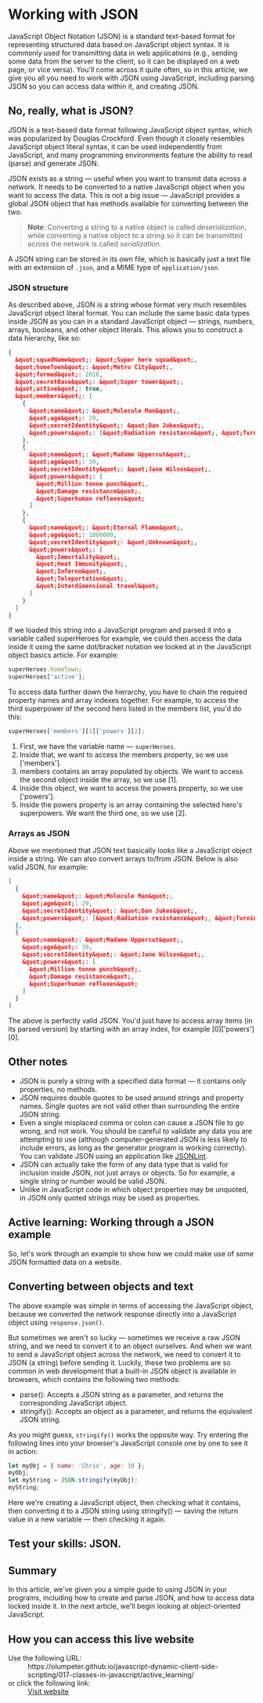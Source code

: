 # Working with JSON

JavaScript Object Notation (JSON) is a standard text-based format for 
representing structured data based on JavaScript object syntax. It is 
commonly used for transmitting data in web applications (e.g., sending some 
data from the server to the client, so it can be displayed on a web page, or 
vice versa). You'll come across it quite often, so in this article, we give 
you all you need to work with JSON using JavaScript, including parsing JSON 
so you can access data within it, and creating JSON.

## No, really, what is JSON?

JSON is a text-based data format following JavaScript object syntax, which 
was popularized by Douglas Crockford. Even though it closely resembles 
JavaScript object literal syntax, it can be used independently from JavaScript, 
and many programming environments feature the ability to read (parse) and 
generate JSON.

JSON exists as a string — useful when you want to transmit data across a 
network. It needs to be converted to a native JavaScript object when you 
want to access the data. This is not a big issue — JavaScript provides a 
global JSON object that has methods available for converting between the two.

>**Note**: Converting a string to a native object is called *deserialization*, 
while converting a native object to a string so it can be transmitted across 
the network is called *serialization*.

A JSON string can be stored in its own file, which is basically just a text 
file with an extension of `.json`, and a MIME type of `application/json`.

### JSON structure

As described above, JSON is a string whose format very much resembles 
JavaScript object literal format. You can include the same basic data types 
inside JSON as you can in a standard JavaScript object — strings, numbers, 
arrays, booleans, and other object literals. This allows you to construct a 
data hierarchy, like so:

```json
{
  &quot;squadName&quot;: &quot;Super hero squad&quot;,
  &quot;homeTown&quot;: &quot;Metro City&quot;,
  &quot;formed&quot;: 2016,
  &quot;secretBase&quot;: &quot;Super tower&quot;,
  &quot;active&quot;: true,
  &quot;members&quot;: [
    {
      &quot;name&quot;: &quot;Molecule Man&quot;,
      &quot;age&quot;: 29,
      &quot;secretIdentity&quot;: &quot;Dan Jukes&quot;,
      &quot;powers&quot;: [&quot;Radiation resistance&quot;, &quot;Turning tiny&quot;, &quot;Radiation blast&quot;]
    },
    {
      &quot;name&quot;: &quot;Madame Uppercut&quot;,
      &quot;age&quot;: 39,
      &quot;secretIdentity&quot;: &quot;Jane Wilson&quot;,
      &quot;powers&quot;: [
        &quot;Million tonne punch&quot;,
        &quot;Damage resistance&quot;,
        &quot;Superhuman reflexes&quot;
      ]
    },
    {
      &quot;name&quot;: &quot;Eternal Flame&quot;,
      &quot;age&quot;: 1000000,
      &quot;secretIdentity&quot;: &quot;Unknown&quot;,
      &quot;powers&quot;: [
        &quot;Immortality&quot;,
        &quot;Heat Immunity&quot;,
        &quot;Inferno&quot;,
        &quot;Teleportation&quot;,
        &quot;Interdimensional travel&quot;
      ]
    }
  ]
}
```

If we loaded this string into a JavaScript program and parsed it into a 
variable called superHeroes for example, we could then access the data 
inside it using the same dot/bracket notation we looked at in the JavaScript 
object basics article. For example:

```js
superHeroes.homeTown;
superHeroes['active'];
```

To access data further down the hierarchy, you have to chain the required 
property names and array indexes together. For example, to access the third 
superpower of the second hero listed in the members list, you'd do this:

```js
superHeroes['members'][1]['powers'][2];
```

1. First, we have the variable name — `superHeroes`.
1. Inside that, we want to access the members property, so we use ['members'].
1. members contains an array populated by objects. We want to access the 
second object inside the array, so we use [1].
1. Inside this object, we want to access the powers property, so we use ['powers'].
1. Inside the powers property is an array containing the selected hero's superpowers. 
We want the third one, so we use [2].

### Arrays as JSON

Above we mentioned that JSON text basically looks like a JavaScript object 
inside a string. We can also convert arrays to/from JSON. Below is also valid 
JSON, for example:

```json
[
  {
    &quot;name&quot;: &quot;Molecule Man&quot;,
    &quot;age&quot;: 29,
    &quot;secretIdentity&quot;: &quot;Dan Jukes&quot;,
    &quot;powers&quot;: [&quot;Radiation resistance&quot;, &quot;Turning tiny&quot;, &quot;Radiation blast&quot;]
  },
  {
    &quot;name&quot;: &quot;Madame Uppercut&quot;,
    &quot;age&quot;: 39,
    &quot;secretIdentity&quot;: &quot;Jane Wilson&quot;,
    &quot;powers&quot;: [
      &quot;Million tonne punch&quot;,
      &quot;Damage resistance&quot;,
      &quot;Superhuman reflexes&quot;
    ]
  }
]  
```

The above is perfectly valid JSON. You'd just have to access array items 
(in its parsed version) by starting with an array index, for example [0]['powers'][0].

## Other notes

- JSON is purely a string with a specified data format — it contains only 
properties, no methods.
- JSON requires double quotes to be used around strings and property names. 
Single quotes are not valid other than surrounding the entire JSON string.
- Even a single misplaced comma or colon can cause a JSON file to go wrong, 
and not work. You should be careful to validate any data you are attempting 
to use (although computer-generated JSON is less likely to include errors, 
as long as the generator program is working correctly). You can validate 
JSON using an application like [JSONLint](https://jsonlint.com/).
- JSON can actually take the form of any data type that is valid for 
inclusion inside JSON, not just arrays or objects. So for example, a single 
string or number would be valid JSON.
- Unlike in JavaScript code in which object properties may be unquoted, in 
JSON only quoted strings may be used as properties.

## Active learning: Working through a JSON example

So, let's work through an example to show how we could make use of some 
JSON formatted data on a website.

## Converting between objects and text

The above example was simple in terms of accessing the JavaScript object, 
because we converted the network response directly into a JavaScript object 
using `response.json()`.

But sometimes we aren't so lucky — sometimes we receive a raw JSON string, 
and we need to convert it to an object ourselves. And when we want to send a 
JavaScript object across the network, we need to convert it to JSON (a string) 
before sending it. Luckily, these two problems are so common in web 
development that a built-in JSON object is available in browsers, which 
contains the following two methods:

- parse(): Accepts a JSON string as a parameter, and returns the corresponding 
JavaScript object.
- stringify(): Accepts an object as a parameter, and returns the equivalent 
JSON string.

As you might guess, `stringify()` works the opposite way. Try entering the 
following lines into your browser's JavaScript console one by one to see it 
in action:

```js
let myObj = { name: 'Chris', age: 38 };
myObj;
let myString = JSON.stringify(myObj);
myString;
```

Here we're creating a JavaScript object, then checking what it contains, 
then converting it to a JSON string using stringify() — saving the return 
value in a new variable — then checking it again.

## Test your skills: JSON.

## Summary

In this article, we've given you a simple guide to using JSON in your 
programs, including how to create and parse JSON, and how to access data 
locked inside it. In the next article, we'll begin looking at object-oriented 
JavaScript.

## How you can access this live website

<dl>
  Use the following URL:
  <dd>
    https://olumpeter.github.io/javascript-dynamic-client-side-scripting/017-classes-in-javascript/active_learning/
  </dd>
  or click the following link:
  <dd>
    <a href="https://olumpeter.github.io/javascript-dynamic-client-side-scripting/017-classes-in-javascript/active_learning/">Visit website</a>
  </dd>
</dl>

